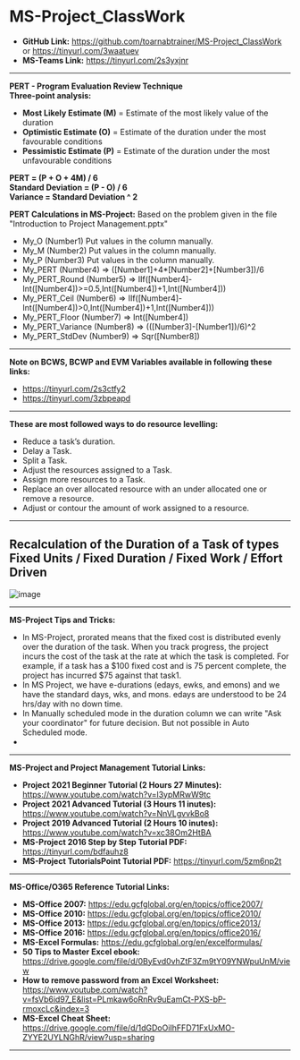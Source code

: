 # MS-Project_ClassWork

* **GitHub Link:** https://github.com/toarnabtrainer/MS-Project_ClassWork or https://tinyurl.com/3waatuev
* **MS-Teams Link:** https://tinyurl.com/2s3yxjnr

<hr> 

**PERT - Program Evaluation Review Technique**<br>
**Three-point analysis:**<br>
* **Most Likely Estimate (M)** = Estimate of the most likely value of the duration <br>
* **Optimistic Estimate (O)** = Estimate of the duration under the most favourable conditions <br>
* **Pessimistic Estimate (P)** = Estimate of the duration under the most unfavourable conditions <br>

**PERT = (P + O + 4M) / 6**<br>
**Standard Deviation = (P - O) / 6**<br>
**Variance = Standard Deviation ^ 2**<br>

**PERT Calculations in MS-Project:**
Based on the problem given in the file "Introduction to Project Management.pptx"
* My_O (Number1) Put values in the column manually.<br>
* My_M (Number2) Put values in the column manually.<br>
* My_P (Number3) Put values in the column manually.<br>
* My_PERT (Number4) => ([Number1]+4*[Number2]+[Number3])/6<br>
* My_PERT_Round (Number5) => IIf([Number4]-Int([Number4])>=0.5,Int([Number4])+1,Int([Number4]))<br>
* My_PERT_Ceil (Number6) => IIf([Number4]-Int([Number4])>0,Int([Number4])+1,Int([Number4]))<br>
* My_PERT_Floor (Number7) => Int([Number4])<br>
* My_PERT_Variance (Number8) => (([Number3]-[Number1])/6)^2<br>
* My_PERT_StdDev (Number9) => Sqr([Number8])

<hr> 

**Note on BCWS, BCWP and EVM Variables available in following these links:**
* https://tinyurl.com/2s3ctfy2
* https://tinyurl.com/3zbpeapd

<hr>

**These are most followed ways to do resource levelling:**
*	Reduce a task’s duration. <br>
*	Delay a Task. <br>
*	Split a Task. <br>
*	Adjust the resources assigned to a Task. <br>
*	Assign more resources to a Task. <br>
*	Replace an over allocated resource with an under allocated one or remove a resource. <br>
*	Adjust or contour the amount of work assigned to a resource. <br>

<hr>

## Recalculation of the Duration of a Task of types Fixed Units / Fixed Duration / Fixed Work / Effort Driven

![image](https://github.com/user-attachments/assets/1ce8b96c-1376-428b-9f56-4f71f5bb2853)

<hr>

**MS-Project Tips and Tricks:**
* In MS-Project, prorated means that the fixed cost is distributed evenly over the duration of the task. When you track progress, the project incurs the cost of the task at the rate at which the task is completed. For example, if a task has a $100 fixed cost and is 75 percent complete, the project has incurred $75 against that task1.
* In MS Project, we have e-durations (edays, ewks, and emons) and we have the standard days, wks, and mons. edays are understood to be 24 hrs/day with no down time.  
* In Manually scheduled mode in the duration column we can write "Ask your coordinator" for future decision. But not possible in Auto Scheduled mode.
* 


<hr>

**MS-Project and Project Management Tutorial Links:**
* **Project 2021 Beginner Tutorial (2 Hours 27 Minutes):** https://www.youtube.com/watch?v=l3ypMRwW9tc
* **Project 2021 Advanced Tutorial (3 Hours 11 inutes):** https://www.youtube.com/watch?v=NnVLgvvkBo8
* **Project 2019 Advanced Tutorial (2 Hours 10 inutes):** https://www.youtube.com/watch?v=xc38Om2HtBA
* **MS-Project 2016 Step by Step Tutorial PDF:** https://tinyurl.com/bdfauhz8
* **MS-Project TutorialsPoint Tutorial PDF:** https://tinyurl.com/5zm6np2t

<hr>

**MS-Office/O365 Reference Tutorial Links:**
* **MS-Office 2007:** https://edu.gcfglobal.org/en/topics/office2007/
* **MS-Office 2010:** https://edu.gcfglobal.org/en/topics/office2010/
* **MS-Office 2013:** https://edu.gcfglobal.org/en/topics/office2013/
* **MS-Office 2016:** https://edu.gcfglobal.org/en/topics/office2016/
* **MS-Excel Formulas:** https://edu.gcfglobal.org/en/excelformulas/
* **50 Tips to Master Excel ebook:** https://drive.google.com/file/d/0ByEvd0vhZtF3Zm9tY09YNWpuUnM/view
* **How to remove password from an Excel Worksheet:** https://www.youtube.com/watch?v=fsVb6id97_E&list=PLmkaw6oRnRv9uEamCt-PXS-bP-rmoxcLc&index=3
* **MS-Excel Cheat Sheet:**	https://drive.google.com/file/d/1dGDoOiIhFFD71FxUxMO-ZYYE2UYLNGhR/view?usp=sharing

<hr>
